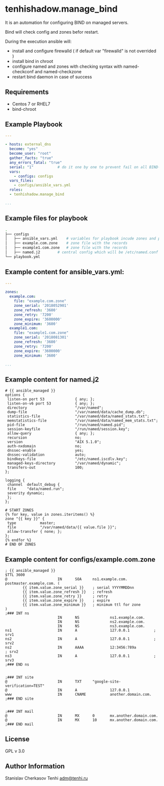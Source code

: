 tenhishadow.manage_bind
=========
It is an automation for configuring BIND on managed servers.

Bind will check config and zones befor restart.

During the execution ansible will:
  - install and configure firewalld ( if default var "firewalld" is not overrided )
  - install bind in chroot
  - configure named and zones with checking syntax with named-checkconf and named-checkzone
  - restart bind daemon in case of success

Requirements
------------
- Centos 7 or RHEL7
- bind-chroot

Example Playbook
----------------
```yaml
---

- hosts: external_dns
  become: "yes"
  become_user: "root"
  gather_facts: "true"
  any_errors_fatal: "true"
  serial: "1" 			# do it one by one to prevent fail on all BIND-servers
  vars:
    - configs: configs
  vars_files:
    - configs/ansible_vars.yml
  roles:
  - tenhishadow.manage_bind

...
```

Example files for playbook
----------------
```bash
.
├── configs
│   ├── ansible_vars.yml	# variables for playbook incude zones and params
│   ├── example.com.zone	# zone file with the records
│   ├── example1.com.zone	# zone file with the records
│   ├── named.j2		# central config which will be /etc/named.conf 
└── playbook.yml
```

Example content for ansible_vars.yml:
----------------
```yaml
---

zones:
  example.com:
    file: "example.com.zone"
    zone_serial: '2018052901'
    zone_refresh: '3600'
    zone_retry: '7200'
    zone_expire: '3600000'
    zone_minimum: '3600'
  example1.com:
    file: "example1.com.zone"
    zone_serial: '2018081301'
    zone_refresh: '3600'
    zone_retry: '7200'
    zone_expire: '3600000'
    zone_minimum: '3600'

...
```

Example content for named.j2
----------------
```shell
# {{ ansible_managed }}
options {
 listen-on port 53              { any; };
 listen-on-v6 port 53           { any; };
 directory                      "/var/named";
 dump-file                      "/var/named/data/cache_dump.db";
 statistics-file                "/var/named/data/named_stats.txt";
 memstatistics-file             "/var/named/data/named_mem_stats.txt";
 pid-file                       "/run/named/named.pid";
 session-keyfile                "/run/named/session.key";
 allow-query                    { any; };
 recursion                      no;
 version                        "AIX 5.1.0";
 auth-nxdomain                  no;
 dnssec-enable                  yes;
 dnssec-validation              auto;
 bindkeys-file                  "/etc/named.iscdlv.key";
 managed-keys-directory         "/var/named/dynamic";
 transfers-out                  100;
};

logging {
 channel  default_debug {
 file     "data/named.run";
 severity dynamic;
 };
};

# START ZONES
{% for key, value in zones.iteritems() %}
zone "{{ key }}" {
 type           master;
 file           "/var/named/data/{{ value.file }}";
 allow-transfer { none; };
};
{% endfor %}
# END OF ZONES
```
Example content for configs/example.com.zone
----------------
```shell
; {{ ansible_managed }}
$TTL 3600
@                       IN      SOA     ns1.example.com. postmaster.example.com. (
        {{ item.value.zone_serial }}    ; serial YYYYMMDDnn
        {{ item.value.zone_refresh }}   ; refresh
        {{ item.value.zone_retry }}     ; retry
        {{ item.value.zone_expire }}    ; expire
        {{ item.value.zone_minimum }}   ; minimum ttl for zone
)
;### INT ns
                        IN      NS              ns1.example.com.
                        IN      NS              ns2.example.com.
                        IN      NS              ns3.example.com.
ns1                     IN      A               127.0.0.1			; srv1
ns2                     IN      A               127.0.0.1			; srv2
ns2                     IN      AAAA            12:3456:789a			; srv2
ns3                     IN      A               127.0.0.1			; srv3
;### END ns


;### INT site
@                       IN      TXT     "google-site-verification=TEST"
@                       IN      A               127.0.0.1
www                     IN      CNAME           another.domain.com.
;### END site


;### INT mail
@                       IN      MX      0       mx.another.domain.com.
@                       IN      MX      10      mx.another.domain.com.
;### END mail
```

License
-------
GPL v 3.0

Author Information
------------------
Stanislav Cherkasov
Tenhi adm@tenhi.ru
